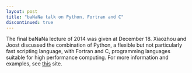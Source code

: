 ```yaml
---
layout: post
title: "baNaNa talk on Python, Fortran and C"
discontinued: true
---
```


The final baNaNa lecture of 2014 was given at December 18.  Xiaozhou and Joost
discussed the combination of Python, a flexible but not particularly fast
scripting language, with Fortran and C, programming languages suitable for high
performance computing.  For more information and examples, see
[this][banana-python] site.

[banana-python]: http://projectbanana.github.io/given_lecture/2014/12/18/Python.html
